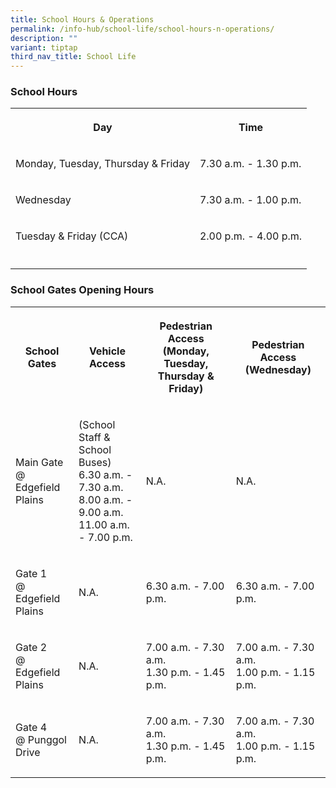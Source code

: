```yaml
---
title: School Hours & Operations
permalink: /info-hub/school-life/school-hours-n-operations/
description: ""
variant: tiptap
third_nav_title: School Life
---
```

<h3>School Hours</h3>
<table style="minWidth: 50px">
<colgroup>
<col>
<col>
</colgroup>
<tbody>
<tr>
<th rowspan="1" colspan="1">
<p>Day
<br>
</p>
</th>
<th rowspan="1" colspan="1">
<p>Time
<br>
</p>
</th>
</tr>
<tr>
<td rowspan="1" colspan="1">
<p>Monday, Tuesday, Thursday &amp; Friday
<br>
</p>
</td>
<td rowspan="1" colspan="1">
<p>7.30 a.m. - 1.30 p.m.
<br>
</p>
</td>
</tr>
<tr>
<td rowspan="1" colspan="1">
<p>Wednesday
<br>
</p>
</td>
<td rowspan="1" colspan="1">
<p>7.30 a.m. - 1.00 p.m.
<br>
</p>
</td>
</tr>
<tr>
<td rowspan="1" colspan="1">
<p>Tuesday &amp; Friday (CCA)
<br>
</p>
</td>
<td rowspan="1" colspan="1">
<p>2.00 p.m. - 4.00 p.m.
<br>
</p>
</td>
</tr>
<tr>
<td rowspan="1" colspan="1">
<p></p>
</td>
<td rowspan="1" colspan="1">
<p></p>
</td>
</tr>
</tbody>
</table>
<h3>School Gates Opening Hours</h3>
<table style="minWidth: 100px">
<colgroup>
<col>
<col>
<col>
<col>
</colgroup>
<tbody>
<tr>
<th rowspan="1" colspan="1">
<p>School Gates
<br>
</p>
</th>
<th rowspan="1" colspan="1">
<p>Vehicle Access
<br>
</p>
</th>
<th rowspan="1" colspan="1">
<p>Pedestrian Access
<br>(Monday, Tuesday, Thursday &amp; Friday)
<br>
</p>
</th>
<th rowspan="1" colspan="1">
<p>Pedestrian Access (Wednesday)
<br>
</p>
</th>
</tr>
<tr>
<td rowspan="1" colspan="1">
<p>Main Gate
<br>@ Edgefield Plains
<br>
</p>
</td>
<td rowspan="1" colspan="1">
<p>(School Staff &amp; School Buses)
<br>6.30 a.m. - 7.30 a.m.
<br>8.00 a.m. - 9.00 a.m.
<br>11.00 a.m. - 7.00 p.m.
<br>
</p>
</td>
<td rowspan="1" colspan="1">
<p>N.A.
<br>
</p>
</td>
<td rowspan="1" colspan="1">
<p>N.A.
<br>
</p>
</td>
</tr>
<tr>
<td rowspan="1" colspan="1">
<p>Gate 1
<br>@ Edgefield Plains
<br>
</p>
</td>
<td rowspan="1" colspan="1">
<p>N.A.
<br>
</p>
</td>
<td rowspan="1" colspan="1">
<p>6.30 a.m. - 7.00 p.m.
<br>
</p>
</td>
<td rowspan="1" colspan="1">
<p>6.30 a.m. - 7.00 p.m.
<br>
</p>
</td>
</tr>
<tr>
<td rowspan="1" colspan="1">
<p>Gate 2
<br>@ Edgefield Plains
<br>
</p>
</td>
<td rowspan="1" colspan="1">
<p>N.A.
<br>
</p>
</td>
<td rowspan="1" colspan="1">
<p>7.00 a.m. - 7.30 a.m.
<br>1.30 p.m. - 1.45 p.m.
<br>
</p>
</td>
<td rowspan="1" colspan="1">
<p>7.00 a.m. - 7.30 a.m.
<br>1.00 p.m. - 1.15 p.m.</p>
</td>
</tr>
<tr>
<td rowspan="1" colspan="1">
<p>Gate 4
<br>@ Punggol Drive
<br>
</p>
</td>
<td rowspan="1" colspan="1">
<p>N.A.
<br>
</p>
</td>
<td rowspan="1" colspan="1">
<p>7.00 a.m. - 7.30 a.m.
<br>1.30 p.m. - 1.45 p.m.
<br>
</p>
</td>
<td rowspan="1" colspan="1">
<p>7.00 a.m. - 7.30 a.m.
<br>1.00 p.m. - 1.15 p.m.
<br>
</p>
</td>
</tr>
</tbody>
</table>
<p></p>